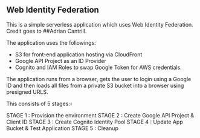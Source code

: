 ## Web Identity Federation
This is a simple serverless application which uses Web Identity Federation. Credit goes to ##Adrian Cantrill.

The application uses the followings: 
- S3 for front-end application hosting via CloudFront
- Google API Project as an ID Provider
- Cognito and IAM Roles to swap Google Token for AWS credentials.
  
The application runs from a browser, gets the user to login using a Google ID and then loads all files from a private S3 bucket into a browser using presigned URLS.

This consists of 5 stages:-

STAGE 1 : Provision the environment
STAGE 2 : Create Google API Project & Client ID
STAGE 3 : Create Cognito Identity Pool
STAGE 4 : Update App Bucket & Test Application
STAGE 5 : Cleanup
